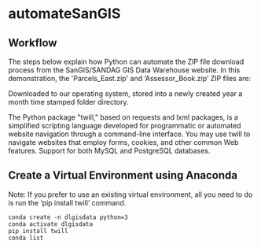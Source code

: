 # automateSanGIS

## Workflow
The steps below explain how Python can automate the ZIP file download process from the SanGIS/SANDAG GIS Data Warehouse website. In this demonstration, the 'Parcels_East.zip' and ‘Assessor_Book.zip’ ZIP files are: 

Downloaded to our operating system, stored into a newly created year a month time stamped folder directory.

The Python package "twill," based on requests and lxml packages, is a simplified scripting language developed for programmatic or automated website navigation through a command-line interface. You may use twill to navigate websites that employ forms, cookies, and other common Web features. Support for both MySQL and PostgreSQL databases.

## Create a Virtual Environment using Anaconda

Note: If you prefer to use an existing virtual environment, all you need to do is run the ‘pip install twill’ command.

````
conda create -n dlgisdata python=3
conda activate dlgisdata
pip install twill
conda list
````
